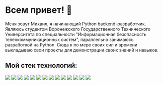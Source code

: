 # Всем привет! 👋
Меня зовут Михаил, я начинающий Python backend-разработчик. Являюсь студентом Воронежского Государственного Технического Университета по специальности "Информационная безопасность телеокоммуникационных систем", параллельно занимаюсь разработкой на Python. Сюда я по мере своих сил и времени выкладываю свои проекты для демонстрации своих знаний и навыков.
## Мой стек технологий:

<img src="https://img.shields.io/badge/Python-gold?style=for-the-badge&logo=Python&logoColor=black"/> <img src="https://img.shields.io/badge/FastAPI-mediumaquamarine?style=for-the-badge&logo=FastAPI&logoColor=white"/> <img src="https://img.shields.io/badge/Docker-dodgerblue?style=for-the-badge&logo=Docker&logoColor=white"/> <img src="https://img.shields.io/badge/PostgreSQL-steelblue?style=for-the-badge&logo=PostgreSQL&logoColor=white"/> <img src="https://img.shields.io/badge/SQLite-blue?style=for-the-badge&logo=SQLite&logoColor=white"/> <img src="https://img.shields.io/badge/SQLAlchemy-red?style=for-the-badge&logo=SQLAlchemy&logoColor=white"/> <img src="https://img.shields.io/badge/JWT-gray?style=for-the-badge&logo=jsonwebtokens&logoColor=white"/> <img src="https://img.shields.io/badge/Pydantic-deeppink?style=for-the-badge&logo=pydantic&logoColor=white"/> <img src="https://img.shields.io/badge/Pytest-olive?style=for-the-badge&logo=pytest&logoColor=white"/> <img src="https://img.shields.io/badge/HTML5-tomato?style=for-the-badge&logo=html5&logoColor=white"/> <img src="https://img.shields.io/badge/CSS3-cornflowerblue?style=for-the-badge&logo=css&logoColor=white"/> <img src="https://img.shields.io/badge/RabbitMQ-darkorange?style=for-the-badge&logo=rabbitmq&logoColor=white"/> <img src="https://img.shields.io/badge/Linux-black?style=for-the-badge&logo=linux&logoColor=white"/> <img src="https://img.shields.io/badge/GIT-coral?style=for-the-badge&logo=git&logoColor=white"/> 


<!--
**kondraurov/kondraurov** is a ✨ _special_ ✨ repository because its `README.md` (this file) appears on your GitHub profile.

Here are some ideas to get you started:

- 🔭 I’m currently working on ...
- 🌱 I’m currently learning ...
- 👯 I’m looking to collaborate on ...
- 🤔 I’m looking for help with ...
- 💬 Ask me about ...
- 📫 How to reach me: ...
- 😄 Pronouns: ...
- ⚡ Fun fact: ...
-->
